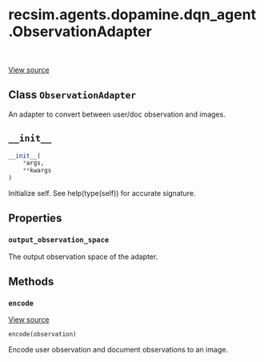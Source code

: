 <div itemscope itemtype="http://developers.google.com/ReferenceObject">
<meta itemprop="name" content="recsim.agents.dopamine.dqn_agent.ObservationAdapter" />
<meta itemprop="path" content="Stable" />
<meta itemprop="property" content="output_observation_space"/>
<meta itemprop="property" content="__init__"/>
<meta itemprop="property" content="encode"/>
</div>

# recsim.agents.dopamine.dqn_agent.ObservationAdapter

<table class="tfo-notebook-buttons tfo-api" align="left">
</table>

<a target="_blank" href="https://github.com/google-research/recsim/recsim/agents/dopamine/dqn_agent.py">View
source</a>

## Class `ObservationAdapter`

An adapter to convert between user/doc observation and images.

<!-- Placeholder for "Used in" -->

<h2 id="__init__"><code>__init__</code></h2>

```python
__init__(
    *args,
    **kwargs
)
```

Initialize self. See help(type(self)) for accurate signature.

## Properties

<h3 id="output_observation_space"><code>output_observation_space</code></h3>

The output observation space of the adapter.

## Methods

<h3 id="encode"><code>encode</code></h3>

<a target="_blank" href="https://github.com/google-research/recsim/recsim/agents/dopamine/dqn_agent.py">View
source</a>

```python
encode(observation)
```

Encode user observation and document observations to an image.
